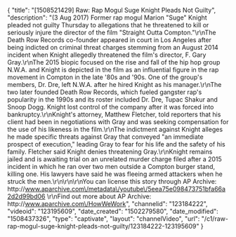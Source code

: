 {
    "title": "[1508521429] Raw: Rap Mogul Suge Knight Pleads Not Guilty",
    "description": "(3 Aug 2017) Former rap mogul Marion \"Suge\" Knight pleaded not guilty Thursday to allegations that he threatened to kill or seriously injure the director of the film \"Straight Outta Compton.\"\r\nThe Death Row Records co-founder appeared in court in Los Angeles after being indicted on criminal threat charges stemming from an August 2014 incident when Knight allegedly threatened the film's director, F. Gary Gray.\r\nThe 2015 biopic focused on the rise and fall of the hip hop group N.W.A. and Knight is depicted in the film as an influential figure in the rap movement in Compton in the late '80s and '90s. One of the group's members, Dr. Dre, left N.W.A. after he hired Knight as his manager.\r\nThe two later founded Death Row Records, which fueled gangster rap's popularity in the 1990s and its roster included Dr. Dre, Tupac Shakur and Snoop Dogg. Knight lost control of the company after it was forced into bankruptcy.\r\nKnight's attorney, Matthew Fletcher, told reporters that his client had been in negotiations with Gray and was seeking compensation for the use of his likeness in the film.\r\nThe indictment against Knight alleges he made specific threats against Gray that conveyed \"an immediate prospect of execution,\" leading Gray to fear for his life and the safety of his family. Fletcher said Knight denies threatening Gray.\r\nKnight remains jailed and is awaiting trial on an unrelated murder charge filed after a 2015 incident in which he ran over two men outside a Compton burger stand, killing one. His lawyers have said he was fleeing armed attackers when he struck the men.\r\n\r\n\r\nYou can license this story through AP Archive: http:\/\/www.aparchive.com\/metadata\/youtube\/5eea75e098473751bfa66a2d2d99bd06 \r\nFind out more about AP Archive: http:\/\/www.aparchive.com\/HowWeWork",
    "channelid": "123184222",
    "videoid": "123195609",
    "date_created": "1502279580",
    "date_modified": "1508437326",
    "type": "captivate",
    "layout": "channelVideo",
    "url": "\/c1\/raw-rap-mogul-suge-knight-pleads-not-guilty\/123184222-123195609"
}